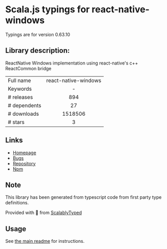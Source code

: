 
# Scala.js typings for react-native-windows

Typings are for version 0.63.10

## Library description:
ReactNative Windows implementation using react-native's c++ ReactCommon bridge

|                    |                 |
| ------------------ | :-------------: |
| Full name          | react-native-windows |
| Keywords           | - |
| # releases         | 894 |
| # dependents       | 27 |
| # downloads        | 1518506 |
| # stars            | 3 |

## Links
- [Homepage](https://github.com/microsoft/react-native-windows#readme)
- [Bugs](https://github.com/microsoft/react-native-windows/issues)
- [Repository](https://github.com/microsoft/react-native-windows)
- [Npm](https://www.npmjs.com/package/react-native-windows)
    


## Note
This library has been generated from typescript code from first party type definitions.

Provided with :purple_heart: from [ScalablyTyped](https://github.com/oyvindberg/ScalablyTyped)

## Usage
See [the main readme](../../readme.md) for instructions.


